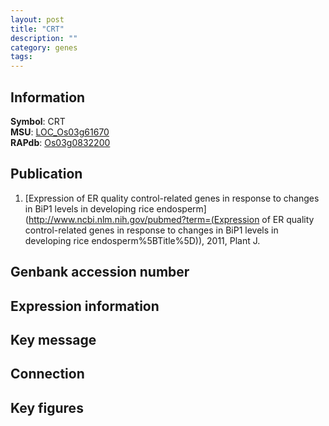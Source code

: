 ```yaml
---
layout: post
title: "CRT"
description: ""
category: genes
tags: 
---
```


## Information
__Symbol__: CRT  
__MSU__: [LOC_Os03g61670](http://rice.plantbiology.msu.edu/cgi-bin/ORF_infopage.cgi?orf=LOC_Os03g61670)  
__RAPdb__: [Os03g0832200](http://rapdb.dna.affrc.go.jp/viewer/gbrowse_details/irgsp1?name=Os03g0832200)  

## Publication
1. [Expression of ER quality control-related genes in response to changes in BiP1 levels in developing rice endosperm](http://www.ncbi.nlm.nih.gov/pubmed?term=(Expression of ER quality control-related genes in response to changes in BiP1 levels in developing rice endosperm%5BTitle%5D)), 2011, Plant J.

## Genbank accession number

## Expression information

## Key message

## Connection

## Key figures



